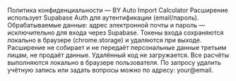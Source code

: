 Политика конфиденциальности — BY Auto Import Calculator
Расширение использует Supabase Auth для аутентификации (email/пароль).
Обрабатываемые данные: адрес электронной почты и пароль — исключительно для входа через Supabase.
Токены входа сохраняются локально в браузере (chrome.storage) и удаляются при выходе.
Расширение не собирает и не передаёт персональные данные третьим лицам, не продаёт данные.
Удалённый код не загружается. Все расчёты выполняются локально в браузере пользователя.
По запросу удалить учётную запись или задать вопросы можно по адресу: your@email.
